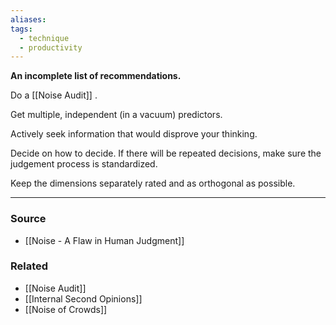 ```yaml
---
aliases: 
tags:
  - technique
  - productivity
---
```

**An incomplete list of recommendations.**

Do a [[Noise Audit]] .

Get multiple, independent (in a vacuum) predictors.

Actively seek information that would disprove your thinking.

Decide on how to decide. If there will be repeated decisions, make sure the judgement process is standardized. 

Keep the dimensions separately rated and as orthogonal as possible.

---

### Source
- [[Noise - A Flaw in Human Judgment]]

### Related
- [[Noise Audit]] 
- [[Internal Second Opinions]] 
- [[Noise of Crowds]]